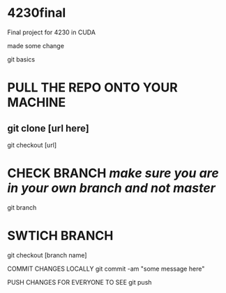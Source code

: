 4230final
=========

Final project for 4230 in CUDA

made some change


git basics

PULL THE REPO ONTO YOUR MACHINE
===============================
git clone [url here] 
------------------
git checkout [url]

CHECK BRANCH ***make sure you are in your own branch and not master***
=======================================================================
git branch

SWTICH BRANCH
==============
git checkout [branch name]

COMMIT CHANGES LOCALLY
git commit -am "some message here"

PUSH CHANGES FOR EVERYONE TO SEE
git push


